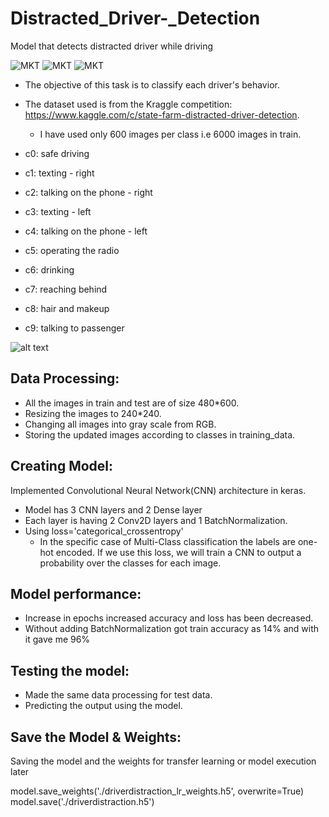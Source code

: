 # Distracted_Driver-_Detection
Model that detects distracted driver while driving

![MKT](https://img.shields.io/badge/version-v0.1-blue.svg)
![MKT](https://img.shields.io/badge/language-Python-green.svg)
![MKT](https://img.shields.io/badge/platform-GoogleColab-orange.svg)


- The objective of this task is to classify each driver's behavior. 

- The dataset used is from the Kraggle competition:            https://www.kaggle.com/c/state-farm-distracted-driver-detection.
  - I have used only 600 images per class i.e 6000 images in train.
- c0: safe driving
- c1: texting - right
- c2: talking on the phone - right
- c3: texting - left
- c4: talking on the phone - left
- c5: operating the radio
- c6: drinking
- c7: reaching behind
- c8: hair and makeup
- c9: talking to passenger

![alt text](https://github.com/shyamprasad369/Distracted_Driver-_Detection/blob/master/data.png)


## Data Processing:
- All the images in train and test are of size 480*600.
- Resizing the images to 240*240.
- Changing all images into gray scale from RGB.
- Storing the updated images according to classes in training_data.

## Creating Model:
Implemented Convolutional Neural Network(CNN) architecture in keras.
- Model has 3 CNN layers and 2 Dense layer
- Each layer is having 2 Conv2D layers and 1 BatchNormalization.
- Using loss='categorical_crossentropy' 
  - In the specific case of Multi-Class classification the labels are one-hot encoded. If we use this loss, we will train a CNN to    output a probability over the classes for each image.
  
## Model performance:
- Increase in epochs increased accuracy and loss has been decreased.
- Without adding BatchNormalization got train accuracy as 14% and with it gave me 96%

## Testing the model:
- Made the same data processing for test data.
- Predicting the output using the model.

## Save the Model & Weights:

Saving the model and the weights for transfer learning or model execution later

model.save_weights('./driverdistraction_lr_weights.h5', overwrite=True)
model.save('./driverdistraction.h5')






















